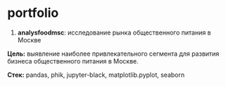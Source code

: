 # portfolio
1. **analysfoodmsc**: исследование рынка общественного питания в Москве

**Цель:** выявление наиболее привлекательного сегмента для развития бизнеса общественного питания в Москве.

**Стек:** pandas, phik, jupyter-black, matplotlib.pyplot, seaborn

